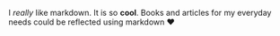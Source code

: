 I *really* like markdown. It is so **cool**. Books and articles for my everyday needs could be reflected using markdown :heart:

